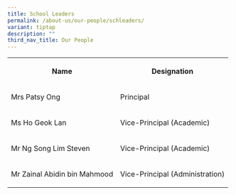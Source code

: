 ```yaml
---
title: School Leaders
permalink: /about-us/our-people/schleaders/
variant: tiptap
description: ""
third_nav_title: Our People
---
```

<table><tbody><tr><th rowspan="1" colspan="1"><p>Name</p></th><th rowspan="1" colspan="1"><p>Designation</p></th></tr><tr><td rowspan="1" colspan="1"><p>Mrs Patsy Ong</p></td><td rowspan="1" colspan="1"><p>Principal</p></td></tr><tr><td rowspan="1" colspan="1"><p>Ms Ho Geok Lan</p></td><td rowspan="1" colspan="1"><p>Vice-Principal (Academic)</p></td></tr><tr><td rowspan="1" colspan="1"><p>Mr Ng Song Lim Steven</p></td><td rowspan="1" colspan="1"><p>Vice-Principal (Academic)</p></td></tr><tr><td rowspan="1" colspan="1"><p>Mr Zainal Abidin bin Mahmood</p></td><td rowspan="1" colspan="1"><p>Vice-Principal (Administration)</p></td></tr></tbody></table><p></p>